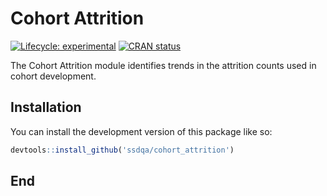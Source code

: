 # Cohort Attrition

<!-- badges: start -->

[![Lifecycle:
experimental](https://img.shields.io/badge/lifecycle-experimental-orange.svg)](https://lifecycle.r-lib.org/articles/stages.html#experimental)
[![CRAN
status](https://www.r-pkg.org/badges/version/cohortattrition)](https://CRAN.R-project.org/package=cohortattrition)
<!-- badges: end -->

The Cohort Attrition module identifies trends in the attrition counts used in cohort development.

## Installation

You can install the development version of this package like so:

``` r
devtools::install_github('ssdqa/cohort_attrition')
```

## End
